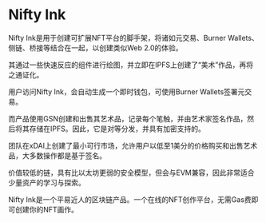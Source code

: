 # Nifty Ink

Nifty Ink是用于创建可扩展NFT平台的脚手架，将诸如元交易、Burner Wallets、侧链、桥接等结合在一起，以创建类似Web 2.0的体验。

其通过一些快速反应的组件进行绘图，并立即在IPFS上创建了“美术”作品，再将之通证化。

用户访问Nifty Ink，会自动生成一个即时钱包，可使用Burner Wallets签署元交易。

而产品使用GSN创建和出售其艺术品，记录每个笔触，并由艺术家签名作品，然后将其存储在IPFS。因此，它是对等分发，并具有加密支持的。

团队在xDAI上创建了最小可行市场，允许用户以低至1美分的价格购买和出售艺术品，大多数操作都是基于签名。

价值较低的链，具有比以太坊更弱的安全模型，但会与EVM兼容，因此非常适合少量资产的学习与探索。

Nifty Ink是一个平易近人的区块链产品。一个在线的NFT创作平台，无需Gas费即可创建你的NFT画作。
